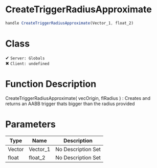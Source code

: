 # CreateTriggerRadiusApproximate
```js
handle CreateTriggerRadiusApproximate(Vector_1, float_2)
```
# Class
✔ `Server: Globals`  
✖ `Client: undefined`  

# Function Description
CreateTriggerRadiusApproximate( vecOrigin, flRadius ) : Creates and returns an AABB trigger thats bigger than the radius provided
# Parameters
Type|Name|Description
--|--|--
Vector|Vector_1|No Description Set
float|float_2|No Description Set
